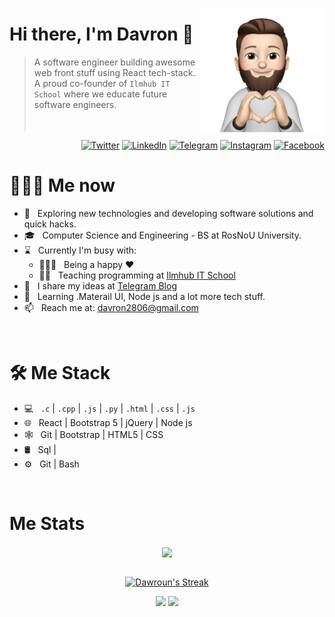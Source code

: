 <a href="https://t.me/wahid_abduhakimov"><img src="34f9c20179ef29ce7b8c1f52359cf9d3-sticker.png" align="right" height="200"/></a>

# Hi there, I'm Davron 👋

> A software engineer building awesome web front stuff using React tech-stack. A proud co-founder of `Ilmhub IT School` where we educate future software engineers.
<br/><br/><br/>

<p align="end">
<a href="https://twitter.com/davron87284843" target="blank"><img alt="Twitter" src="https://img.shields.io/badge/twitter-gray?style=flat-square&logo=twitter"/></a> 
<a href="https://www.linkedin.com/in/davron-abdukhkimov-33b272206"><img alt="LinkedIn" src="https://img.shields.io/badge/LinkedIn-gray?style=flat-square&logo=linkedin"></a>
<a href="https://t.me/davron_abduhakimov"><img alt="Telegram" src="https://img.shields.io/badge/telegram-gray?style=flat-square&logo=telegram"></a>
<a href="https://instagram.com/davron_abduhakimov"><img alt="Instagram" src="https://img.shields.io/badge/instagram-gray?style=flat-square&logo=instagram"></a>
<a href="https://www.facebook.com/davron.abdukhakimov.50"><img alt="Facebook" src="https://img.shields.io/badge/facebook-gray?style=flat-square&logo=facebook"></a>
</p>

<h1> 👨🏻‍💻 Me now </h1>

- 🤔 &nbsp; Exploring new technologies and developing software solutions and quick hacks.
- 🎓 &nbsp; Computer Science and Engineering - BS at RosNoU University.
- ⌛️ &nbsp; Currently I'm busy with:
  - 👨‍👩‍👧 &nbsp; Being a happy ♥️
  - 👨‍🏫 &nbsp; Teaching programming at [Ilmhub IT School](https://ilmhub.uz)
- 📝 &nbsp; I share my ideas at [Telegram Blog](https://t.me/davron_Abdukhakimov)
- 🌱 &nbsp; Learning .Materail UI, Node js and a lot more tech stuff.
- 📫 &nbsp; Reach me at: davron2806@gmail.com

<br/>

<h1>🛠 Me Stack</h1>

- 💻 &nbsp; `.c` | `.cpp` | `.js` | `.py` | `.html` | `.css` | `.js`
- 🌐 &nbsp; React | Bootstrap 5 | jQuery | Node js
- 🕸 &nbsp; Git | Bootstrap | HTML5 | CSS
- 🛢 &nbsp; Sql |
- ⚙️ &nbsp; Git | Bash 

<br/>

<h1>Me Stats</h1>

<div align="center">
<a href="">
  <img align="center" src="https://github-readme-stats.vercel.app/api?username=dawroun&count_private=true&include_all_commits=true&show_icons=true&title_color=007bff&text_color=e7e7e7&icon_color=007bff&bg_color=171c28" />
<a />
<div>
 <br/>

[![Dawroun's Streak](https://github-readme-streak-stats.herokuapp.com?user=dawroun-d&theme=dark&date_format=M%20j%5B%2C%20Y%5D&border=FFFFFF&ring=3722DD)](https://git.io/streak-stats)

[![](https://komarev.com/ghpvc/?username=dawroun-d&color=orange&label=Profile%20Views)](https://github.com/dawroun/dawroun)
[![](https://img.shields.io/github/followers/dawroun?label=GitHub%20Followers)](https://github.com/dawroun)

<!--
**wahid-d/wahid-d** is a ✨ _special_ ✨ repository because its `README.md` (this file) appears on your GitHub profile.

Here are some ideas to get you started:

- 🔭 I’m currently working on ...
- 🌱 I’m currently learning ...
- 👯 I’m looking to collaborate on ...
- 🤔 I’m looking for help with ...
- 💬 Ask me about ...
- 📫 How to reach me: ...
- 😄 Pronouns: ...
- ⚡ Fun fact: ...
-->

